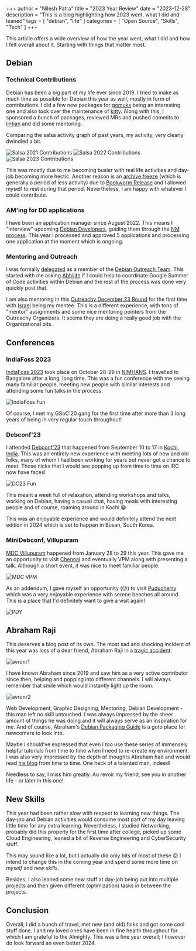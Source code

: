 +++
author = "Nilesh Patra"
title = "2023 Year Review"
date = "2023-12-28"
description = "This is a blog highlighting how 2023 went, what I did and leaned"
tags = [
    "debian",
    "life"
]
categories = [
    "Open Source",
    "Skills",
    "Tech"
]
+++

This article offers a wide overview of how the year went, what I did and how I felt overall about it. Starting with things that matter most.

## Debian

### Technical Contributions

Debian has been a big part of my life ever since 2019. I tried to make as much time as possible for Debian this year as well,
mostly in form of contributions. I did a few new packages for [gomuks](https://tracker.debian.org/pkg/gomuks) being an interesting one and also took over the maintenance of [kitty](https://tracker.debian.org/pkg/kitty).
Along with this, I sponsored a bunch of packages, reviewed MRs and pushed commits
to [lintian](https://tracker.debian.org/pkg/lintian) and did some mentoring.

Comparing the salsa activity graph of past years, my activity, very clearly dwindled a bit.

![Salsa 2021 Contributions](/2021-salsa.png "Salsa 2021 Contributions")
![Salsa 2022 Contributions](/2022-salsa.png "Salsa 2022 Contributions")
![Salsa 2023 Contributions](/2023-salsa.png "Salsa 2023 Contributions")

This was mostly due to me becoming busier with real life activities and day-job becoming more hectic.
Another reason is an [archive freeze](https://release.debian.org/bookworm/freeze_policy.html) (which is generally a period of less activity) due to [Bookworm Release](https://www.debian.org/releases/bookworm/) and I allowed myself to rest during that period.
Nevertheless, I am happy with whatever I could contribute.

### AM'ing for DD applications

I have been an application manager since August 2022. This means I "interview" upcoming [Debian Developers](https://wiki.debian.org/DebianDeveloper), guiding them through the [NM process](https://wiki.debian.org/DebianDeveloper/JoinTheProject/NewMember#Step_5:_The_Application_Manager).
This year I processed and approved 5 applications and processing one application at the moment which is ongoing.

### Mentoring and Outreach

I was formally [delegated](https://lists.debian.org/debian-devel-announce/2023/11/msg00004.html) as a member of the [Debian Outreach Team](https://wiki.debian.org/Teams/Outreach).
This started with me asking [Abhijith](https://abhijithpa.me/) if I could help to coordinate Google Summer of Code activities within Debian and the rest of the process was done very quickly post that.

I am also mentoring in this [Outreachy December 23 Round](https://www.outreachy.org/alums/2023-12/) for the first time with [Israel](https://komolehin.dreamwidth.org/) being my mentee. This is a different experience, with tons of "mentor" assignments and some nice
mentoring pointers from the Outreachy Organizers. It seems they are doing a really good job with the Organizational bits.

## Conferences

### IndiaFoss 2023

[IndiaFoss 2023](https://indiafoss.net/2023) took place on October 28-29 in [NIMHANS](https://nimhans.ac.in/). I travelled to Bangalore after a long, long time.
This was a fun conference with me seeing many familiar people, meeting new people with similar interests and attending some
fun talks in the process.

![IndiaFoss Fun](/indiafoss-fun.jpg "IndiaFoss'23 Fun")

Of course, I met my GSoC'20 gang for the first time after more than 3 long years of being in very regular touch throughout!

### Debconf'23

I attended [Debconf'23](https://debconf23.debconf.org/) that happened from September 10 to 17 in [Kochi, India](https://en.wikipedia.org/wiki/Kochi).
This was an entirely new experience with meeting lots of new and old folks, many of whom I had been working for
years but never got a chance to meet. Those nicks that I would see popping up from time to time on IRC now have faces!

![DC23 Fun](/dc23.jpg "DebConf 2023")

This meant a week full of relaxation, attending workshops and talks, working on Debian, having a casual chat, having meals
with interesting people and of course, roaming around in Kochi 😀

This was an enjoyable experience and would definitely attend the next edition in 2024 which is
set to happen in Busan, South Korea.

### MiniDebconf, Villupuram

[MDC Villupuram](https://tn23.mini.debconf.org/) happened from January 28 to 29 this year. This gave me an opportunity to visit
[Chennai](https://en.wikipedia.org/wiki/Chennai) and eventually VPM along with presenting a talk.
Although a short event, it was nice to meet familiar people.

![MDC VPM](/mdctn23.jpg "MDC Villupuram")

As an addendum, I gave myself an opportunity (😜) to visit [Puducherry](https://en.wikipedia.org/wiki/Pondicherry) which was
a very enjoyable experience with serene beaches all around. This is a place that I'd definitely want to give a visit again!

![PDY](/pdy-2023.jpg "Puducherry Beaches and Tourist Spots")

## Abraham Raji

This deserves a blog post of its own. The most sad and shocking incident of this year was loss of a dear friend, Abraham Raji
in a [tragic accident](https://www.debian.org/News/2023/20230914).

![avronr1](/abraham-1.jpg "")

I have known Abraham since 2019 and saw him as a very active contributor since then, helping and popping into
different channels. I will always remember that smile which would instantly light up the room.

![avronr2](/abraham-2.jpg "")

Web Development, Graphic Designing, Mentoring, Debian Development - this man left no skill untouched. I was always
impressed by the sheer amount of things he was doing and it will always serve as an inspiration for me. And of course, Abraham's
[Debian Packaging Guide](https://wiki.abrahamraji.in/simple-packaging-tutorial.html) is a goto place for newcomers to look into.

Maybe I should've expressed that even I *too* use these series of immensely helpful tutorials from time to time when I need
to re-create my environment.
I was also very impressed by the depth of thoughts Abraham had and would read [his blog](https://abrahamraji.in/post/) from
time to time. One heck of a talented man, indeed!

Needless to say, I miss him greatly. Au revoir my friend, see you in another life - or later in this one!

## New Skills

This year had been rather slow with respect to learning new things. The day-job and Debian activities would consume most part
of my day leaving little time for any extra learning. Nevertheless, I studied Networking, probably did this properly for the
first time after college, picked up some Cloud Engineering, leaned a bit of Reverse Engineering and CyberSecurity stuff.

This may sound like a lot, but I actually did only bits of most of these 😕
I intend to change this in the coming year and spend some more time on *myself* and *new skills*.

Besides, I also leaned some new stuff at day-job being put into multiple projects and then given different (optimization)
tasks in between the projects.

## Conclusion

Overall, I did a bunch of travel, met new (and old) folks and got some cool stuff done. I and my loved ones have been
in fine health throughout for which I am grateful to the Almighty. This was a fine year overall; I however do look forward an
even better 2024.
